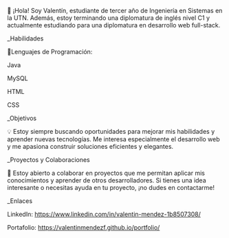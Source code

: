 
👋 ¡Hola! Soy Valentín, estudiante de tercer año de Ingeniería en Sistemas en la UTN. Además, estoy terminando una diplomatura de inglés nivel C1 y actualmente estudiando para una diplomatura en desarrollo web full-stack.

_Habilidades

🎯Lenguajes de Programación:


Java

MySQL

HTML

CSS


_Objetivos

💡 Estoy siempre buscando oportunidades para mejorar mis habilidades y aprender nuevas tecnologías. Me interesa especialmente el desarrollo web y me apasiona construir soluciones eficientes y elegantes.

_Proyectos y Colaboraciones

🔧 Estoy abierto a colaborar en proyectos que me permitan aplicar mis conocimientos y aprender de otros desarrolladores. Si tienes una idea interesante o necesitas ayuda en tu proyecto, ¡no dudes en contactarme!

_Enlaces

LinkedIn: https://www.linkedin.com/in/valentin-mendez-1b8507308/

Portafolio: https://valentinmendezf.github.io/portfolio/

